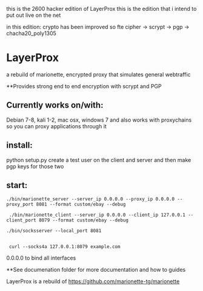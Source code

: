 this is the 2600 hacker edition of LayerProx this is the edition that i intend to put out live on the net

in this edition:
crypto has been improved
so fte cipher -> scrypt -> pgp -> chacha20_poly1305



# LayerProx
a rebuild of marionette, encrypted proxy that simulates general webtraffic

**Provides strong end to end encryption with scrypt and PGP


Currently works on/with:
-----------------------
Debian 7-8, kali 1-2, mac osx, windows 7
and also works with proxychains so you can proxy applications through it



install:
--------
python setup.py
create a test user on the client and server and then make pgp keys for those two

start:
------
```console
./bin/marionette_server --server_ip 0.0.0.0 --proxy_ip 0.0.0.0 --proxy_port 8081 --format custom/ebay --debug

 ./bin/marionette_client --server_ip 0.0.0.0 --client_ip 127.0.0.1 --client_port 8079 --format custom/ebay --debug

./bin/socksserver --local_port 8081


 curl --socks4a 127.0.0.1:8079 example.com
```
0.0.0.0 to bind all interfaces 

**See documenation folder for more documentation and how to guides


LayerProx is a rebuild of https://github.com/marionette-tg/marionette
